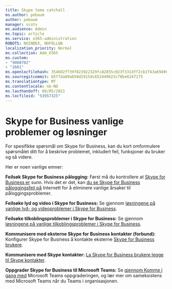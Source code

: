 ```yaml
---
title: Skype tema catchall
ms.author: pebaum
author: pebaum
manager: scotv
ms.audience: Admin
ms.topic: article
ms.service: o365-administration
ROBOTS: NOINDEX, NOFOLLOW
localization_priority: Normal
ms.collection: Adm_O365
ms.custom:
- "9000702"
- "2601"
ms.openlocfilehash: 354602ff39f823922329fc82855c023f331dff2cb1f43a6949653786a6df7f6d
ms.sourcegitcommit: b5f7da89a650d2915dc652449623c78be6247175
ms.translationtype: MT
ms.contentlocale: nb-NO
ms.lasthandoff: 08/05/2021
ms.locfileid: "53957325"
---
```

# <a name="skype-for-business-common-issues-and-resolutions"></a>Skype for Business vanlige problemer og løsninger 

For spesifikke spørsmål om Skype for Business, kan du kort omformulere spørsmålet ditt for å beskrive problemet, inkludert feil, funksjoner du bruker og så videre. 

Her er noen vanlige emner:

**Feilsøk Skype for Business pålogging:** Først må du kontrollere at [Skype for Business er](https://admin.microsoft.com/Adminportal/Home?source=applauncher#/servicehealth) sunn. Hvis det er det, kan [du se Skype for Business påloggingsfeil på](https://docs.microsoft.com/SkypeForBusiness/set-up-skype-for-business-online/troubleshooting-sign-in-errors-for-admins#check-for-common-causes-of-skype-for-business-online-sign-in-errors) Internett for å eliminere vanlige årsaker til påloggingsproblemer.
 
**Feilsøke lyd og video i Skype for Business:** Se gjennom [løsningene på vanlige lyd- og videoproblemer i Skype for Business](https://support.office.com/article/Troubleshoot-audio-and-video-in-Skype-for-Business-62777bc6-c52b-47ae-84ba-a8905c3b71dc). 

**Feilsøke tilkoblingsproblemer i Skype for Business:** Se gjennom [løsningene på vanlige tilkoblingsproblemer i Skype for Business](https://support.office.com/article/troubleshoot-connection-issues-in-skype-for-business-ca302828-783f-425c-bbe2-356348583771).

**Kommunisere med eksterne Skype for Business kontakter (forbund):** Konfigurer Skype for Business å kontakte eksterne [Skype for Business brukere](https://docs.microsoft.com/SkypeForBusiness/set-up-skype-for-business-online/allow-users-to-contact-external-skype-for-business-users).

**Kommunisere med Skype kontakter:** [La Skype for Business brukere legge til Skype kontakter](https://docs.microsoft.com/SkypeForBusiness/set-up-skype-for-business-online/let-skype-for-business-users-add-skype-contacts).

**Oppgrader Skype for Business til Microsoft Teams:** Se [gjennom Komme i gang med](https://docs.microsoft.com/microsoftteams/upgrade-start-here) Microsoft Teams [](https://docs.microsoft.com/microsoftteams/coexistence-chat-calls-presence) oppgraderingen, og lær mer om sameksistens med Microsoft Teams når du Teams i organisasjonen. 